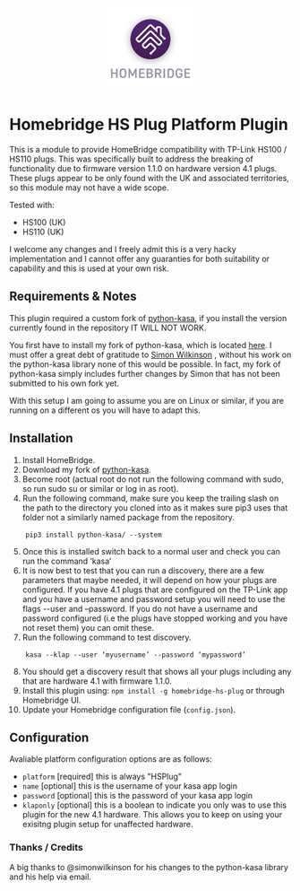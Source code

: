 
<p align="center">

<img src="https://github.com/homebridge/branding/raw/master/logos/homebridge-wordmark-logo-vertical.png" width="150">

</p>

# Homebridge HS Plug Platform Plugin

This is a module to provide HomeBridge compatibility with TP-Link HS100 / HS110 plugs.  This was specifically built to address the breaking of functionality due to firmware version 1.1.0 on hardware version 4.1 plugs. These plugs appear to be only found with the UK and associated territories, so this module may not have a wide scope.  

Tested with:

- HS100 (UK)
- HS110 (UK)

I welcome any changes and I freely admit this is a very hacky implementation and I cannot offer any guaranties for both suitability or capability and this is used at your own risk. 

## Requirements & Notes

This plugin required a custom fork of [python-kasa](https://github.com/ghostseven/python-kasa), if you install the version currently found in the repository IT WILL NOT WORK.   

You first have to install my fork of python-kasa, which is located [here](https://github.com/ghostseven/python-kasa). I must offer a great debt of gratitude to [Simon Wilkinson](https://github.com/SimonWilkinson) , without his work on the python-kasa library none of this would be possible.  In fact, my fork of python-kasa simply includes further changes by Simon that has not been submitted to his own fork yet. 

With this setup I am going to assume you are on Linux or similar, if you are running on a different os you will have to adapt this. 

## Installation

1. Install HomeBridge.
2. Download my fork of [python-kasa](https://github.com/ghostseven/python-kasa).
3. Become root (actual root do not run the following command with sudo, so run sudo su or similar or log in as root).
4. Run the following command, make sure you keep the trailing slash on the path to the directory you cloned into as it makes sure pip3 uses that folder not a similarly named package from the repository.
```
    pip3 install python-kasa/ --system
```
5. Once this is installed switch back to a normal user and check you can run the command ‘kasa’
6. It is now best to test that you can run a discovery, there are a few parameters that maybe needed, it will depend on how your plugs are configured.  If you have 4.1 plugs that are configured on the TP-Link app and you have a username and password setup you will need to use the flags --user and –password. If you do not have a username and password configured (i.e the plugs have stopped working and you have not reset them) you can omit these. 
7. Run the following command to test discovery.
```
    kasa --klap --user ‘myusername’ --password ‘mypassword’
```
8. You should get a discovery result that shows all your plugs including any that are hardware 4.1 with firmware 1.1.0.
9. Install this plugin using: `npm install -g homebridge-hs-plug` or through Homebridge UI.
10. Update your Homebridge configuration file (`config.json`).

## Configuration

Avaliable platform configuration options are as follows:
- `platform` [required] this is always "HSPlug"
- `name` [optional] this is the username of your kasa app login
- `password` [optional] this is the password of your kasa app login
- `klaponly` [optional] this is a boolean to indicate you only was to use this plugin for the new 4.1 hardware. This allows you to keep on using your exisitng plugin setup for unaffected hardware. 

### Thanks / Credits

A big thanks to @simonwilkinson for his changes to the python-kasa library and his help via email. 